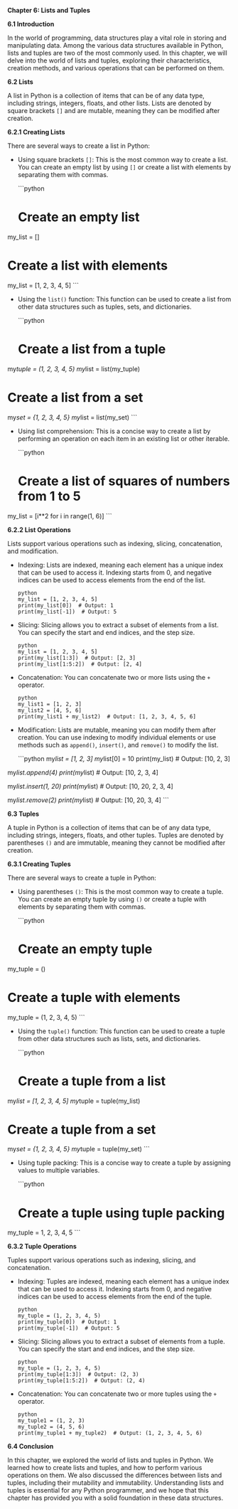 <p><strong>Chapter 6: Lists and Tuples</strong></p>

<p><strong>6.1 Introduction</strong></p>

<p>In the world of programming, data structures play a vital role in storing and manipulating data. Among the various data structures available in Python, lists and tuples are two of the most commonly used. In this chapter, we will delve into the world of lists and tuples, exploring their characteristics, creation methods, and various operations that can be performed on them.</p>

<p><strong>6.2 Lists</strong></p>

<p>A list in Python is a collection of items that can be of any data type, including strings, integers, floats, and other lists. Lists are denoted by square brackets <code>[]</code> and are mutable, meaning they can be modified after creation.</p>

<p><strong>6.2.1 Creating Lists</strong></p>

<p>There are several ways to create a list in Python:</p>

<ul>
<li><p>Using square brackets <code>[]</code>: This is the most common way to create a list. You can create an empty list by using <code>[]</code> or create a list with elements by separating them with commas.</p>

<p>```python</p>

<h1>Create an empty list</h1></li>
</ul>

<p>my_list = []</p>

<h1>Create a list with elements</h1>

<p>my_list = [1, 2, 3, 4, 5]
```</p>

<ul>
<li><p>Using the <code>list()</code> function: This function can be used to create a list from other data structures such as tuples, sets, and dictionaries.</p>

<p>```python</p>

<h1>Create a list from a tuple</h1></li>
</ul>

<p>my<em>tuple = (1, 2, 3, 4, 5)
my</em>list = list(my_tuple)</p>

<h1>Create a list from a set</h1>

<p>my<em>set = {1, 2, 3, 4, 5}
my</em>list = list(my_set)
```</p>

<ul>
<li><p>Using list comprehension: This is a concise way to create a list by performing an operation on each item in an existing list or other iterable.</p>

<p>```python</p>

<h1>Create a list of squares of numbers from 1 to 5</h1></li>
</ul>

<p>my_list = [i**2 for i in range(1, 6)]
```</p>

<p><strong>6.2.2 List Operations</strong></p>

<p>Lists support various operations such as indexing, slicing, concatenation, and modification.</p>

<ul>
<li><p>Indexing: Lists are indexed, meaning each element has a unique index that can be used to access it. Indexing starts from 0, and negative indices can be used to access elements from the end of the list.</p>

<p><code>python
my_list = [1, 2, 3, 4, 5]
print(my_list[0])  # Output: 1
print(my_list[-1])  # Output: 5
</code></p></li>
<li><p>Slicing: Slicing allows you to extract a subset of elements from a list. You can specify the start and end indices, and the step size.</p>

<p><code>python
my_list = [1, 2, 3, 4, 5]
print(my_list[1:3])  # Output: [2, 3]
print(my_list[1:5:2])  # Output: [2, 4]
</code></p></li>
<li><p>Concatenation: You can concatenate two or more lists using the <code>+</code> operator.</p>

<p><code>python
my_list1 = [1, 2, 3]
my_list2 = [4, 5, 6]
print(my_list1 + my_list2)  # Output: [1, 2, 3, 4, 5, 6]
</code></p></li>
<li><p>Modification: Lists are mutable, meaning you can modify them after creation. You can use indexing to modify individual elements or use methods such as <code>append()</code>, <code>insert()</code>, and <code>remove()</code> to modify the list.</p>

<p>```python
my<em>list = [1, 2, 3]
my</em>list[0] = 10
print(my_list)  # Output: [10, 2, 3]</p></li>
</ul>

<p>my<em>list.append(4)
print(my</em>list)  # Output: [10, 2, 3, 4]</p>

<p>my<em>list.insert(1, 20)
print(my</em>list)  # Output: [10, 20, 2, 3, 4]</p>

<p>my<em>list.remove(2)
print(my</em>list)  # Output: [10, 20, 3, 4]
```</p>

<p><strong>6.3 Tuples</strong></p>

<p>A tuple in Python is a collection of items that can be of any data type, including strings, integers, floats, and other tuples. Tuples are denoted by parentheses <code>()</code> and are immutable, meaning they cannot be modified after creation.</p>

<p><strong>6.3.1 Creating Tuples</strong></p>

<p>There are several ways to create a tuple in Python:</p>

<ul>
<li><p>Using parentheses <code>()</code>: This is the most common way to create a tuple. You can create an empty tuple by using <code>()</code> or create a tuple with elements by separating them with commas.</p>

<p>```python</p>

<h1>Create an empty tuple</h1></li>
</ul>

<p>my_tuple = ()</p>

<h1>Create a tuple with elements</h1>

<p>my_tuple = (1, 2, 3, 4, 5)
```</p>

<ul>
<li><p>Using the <code>tuple()</code> function: This function can be used to create a tuple from other data structures such as lists, sets, and dictionaries.</p>

<p>```python</p>

<h1>Create a tuple from a list</h1></li>
</ul>

<p>my<em>list = [1, 2, 3, 4, 5]
my</em>tuple = tuple(my_list)</p>

<h1>Create a tuple from a set</h1>

<p>my<em>set = {1, 2, 3, 4, 5}
my</em>tuple = tuple(my_set)
```</p>

<ul>
<li><p>Using tuple packing: This is a concise way to create a tuple by assigning values to multiple variables.</p>

<p>```python</p>

<h1>Create a tuple using tuple packing</h1></li>
</ul>

<p>my_tuple = 1, 2, 3, 4, 5
```</p>

<p><strong>6.3.2 Tuple Operations</strong></p>

<p>Tuples support various operations such as indexing, slicing, and concatenation.</p>

<ul>
<li><p>Indexing: Tuples are indexed, meaning each element has a unique index that can be used to access it. Indexing starts from 0, and negative indices can be used to access elements from the end of the tuple.</p>

<p><code>python
my_tuple = (1, 2, 3, 4, 5)
print(my_tuple[0])  # Output: 1
print(my_tuple[-1])  # Output: 5
</code></p></li>
<li><p>Slicing: Slicing allows you to extract a subset of elements from a tuple. You can specify the start and end indices, and the step size.</p>

<p><code>python
my_tuple = (1, 2, 3, 4, 5)
print(my_tuple[1:3])  # Output: (2, 3)
print(my_tuple[1:5:2])  # Output: (2, 4)
</code></p></li>
<li><p>Concatenation: You can concatenate two or more tuples using the <code>+</code> operator.</p>

<p><code>python
my_tuple1 = (1, 2, 3)
my_tuple2 = (4, 5, 6)
print(my_tuple1 + my_tuple2)  # Output: (1, 2, 3, 4, 5, 6)
</code></p></li>
</ul>

<p><strong>6.4 Conclusion</strong></p>

<p>In this chapter, we explored the world of lists and tuples in Python. We learned how to create lists and tuples, and how to perform various operations on them. We also discussed the differences between lists and tuples, including their mutability and immutability. Understanding lists and tuples is essential for any Python programmer, and we hope that this chapter has provided you with a solid foundation in these data structures.</p>
